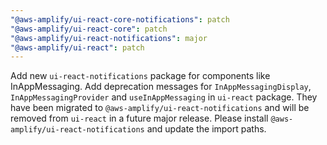 ```yaml
---
"@aws-amplify/ui-react-core-notifications": patch
"@aws-amplify/ui-react-core": patch
"@aws-amplify/ui-react-notifications": major
"@aws-amplify/ui-react": patch
---
```


Add new `ui-react-notifications` package for components like InAppMessaging.
Add deprecation messages for `InAppMessagingDisplay`, `InAppMessagingProvider` and `useInAppMessaging` in `ui-react` package. They have been migrated to `@aws-amplify/ui-react-notifications` and will be removed from `ui-react` in a future major release. Please install `@aws-amplify/ui-react-notifications` and update the import paths.

